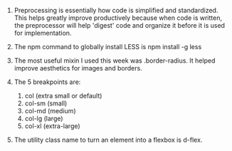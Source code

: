 1. Preprocessing is essentially how code is simplified and standardized. This helps greatly improve productively because when code is written, the preprocessor will help 'digest' code and organize it before it is used for implementation. 

2. The npm command to globally install LESS is npm install -g less

3. The most useful mixin I used this week was .border-radius. It helped improve aesthetics for images and borders.

4. The 5 breakpoints are: 
    1. col (extra small or default) 
    2. col-sm (small)
    3. col-md (medium)
    4. col-lg (large)
    5. col-xl (extra-large)

5. The utility class name to turn an element into a flexbox is d-flex.